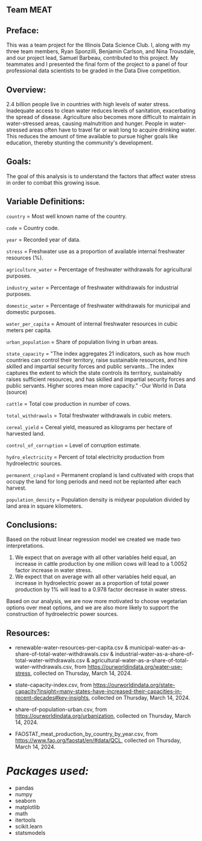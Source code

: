 ## Team MEAT

## Preface:

This was a team project for the Illinois Data Science Club. I, along with my three team members, Ryan Sponzilli, Benjamin Carlson, and Nina Trousdale, and our project lead, Samuel Barbeau, contributed to this project. My teammates and I presented the final form of the project to a panel of four professional data scientists to be graded in the Data Dive competition.

## Overview:

2.4 billion people live in countries with high levels of water stress. Inadequate access to clean water reduces levels of sanitation, exacerbating the spread of disease. Agriculture also becomes more difficult to maintain in water-stressed areas, causing malnutrition and hunger. People in water-stressed areas often have to travel far or wait long to acquire drinking water. This reduces the amount of time available to pursue higher goals like education, thereby stunting the community's development. 

## Goals: 

The goal of this analysis is to understand the factors that affect water stress in order to combat this growing issue.

## Variable Definitions:

`country` = Most well known name of the country.

`code` = Country code.

`year` = Recorded year of data.

`stress` = Freshwater use as a proportion of available internal freshwater resources (%).

`agriculture_water` = Percentage of freshwater withdrawals for agricultural purposes.

`industry_water` = Percentage of freshwater withdrawals for industrial purposes.

`domestic_water` = Percentage of freshwater withdrawals for municipal and domestic purposes.

`water_per_capita` = Amount of internal freshwater resources in cubic meters per capita.

`urban_population` = Share of population living in urban areas.

`state_capacity` = "The index aggregates 21 indicators, such as how much countries can control their territory, raise sustainable resources, and hire skilled and impartial security forces and public servants...The index captures the extent to which the state controls its territory, sustainably raises sufficient resources, and has
skilled and impartial security forces and public servants. Higher scores mean more capacity."  -Our World in Data (source)

`cattle` = Total cow production in number of cows.

`total_withdrawals` = Total freshwater withdrawals in cubic meters.

`cereal_yield` = Cereal yield, measured as kilograms per hectare of harvested land.

`control_of_corruption` = Level of corruption estimate.

`hydro_electricity` = Percent of total electricity production from hydroelectric sources.

`permanent_cropland` = Permanent cropland is land cultivated with crops that occupy the land for long periods and need not be replanted after each harvest.

`population_density` = Population density is midyear population divided by land area in square kilometers.

## Conclusions:

Based on the robust linear regression model we created we made two interpretations. 
1. We expect that on average with all other variables held equal, an increase in cattle production by one million cows will lead to a 1.0052 factor increase in water stress.
2. We expect that on average with all other variables held equal, an increase in hydroelectric power as a proportion of total power production by 1% will lead to a 0.978 factor decrease in water stress.

Based on our analysis, we are now more motivated to choose vegetarian options over meat options, and we are also more likely to support the construction of hydroelectric power sources.

## Resources:

- renewable-water-resources-per-capita.csv & municipal-water-as-a-share-of-total-water-withdrawals.csv & industrial-water-as-a-share-of-total-water-withdrawals.csv & agricultural-water-as-a-share-of-total-water-withdrawals.csv, from https://ourworldindata.org/water-use-stress, collected on Thursday, March 14, 2024.

- state-capacity-index.csv, from https://ourworldindata.org/state-capacity?insight=many-states-have-increased-their-capacities-in-recent-decades#key-insights, collected on Thursday, March 14, 2024.

- share-of-population-urban.csv, from https://ourworldindata.org/urbanization, collected on Thursday, March 14, 2024.

- FAOSTAT_meat_production_by_country_by_year.csv, from https://www.fao.org/faostat/en/#data/QCL, collected on Thursday, March 14, 2024.
  
# *Packages used:*

- pandas
- numpy
- seaborn
- matplotlib
- math
- itertools
- scikit.learn
- statsmodels
